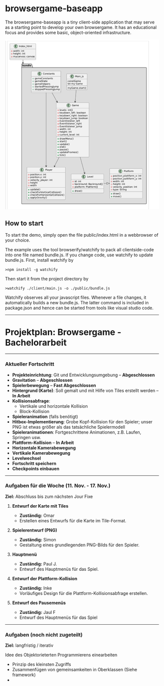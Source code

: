 # browsergame-baseapp

The browsergame-baseapp is a tiny client-side application that may serve as a starting point to develop your own browsergame. 
It has an educational focus and provides some basic, object-oriented infrastructure. 

![Screenshot](klassendiagramm.png)

How to start
------------
To start the demo, simply open the file public/index.html in a webbrowser of your choice.

The example uses the tool browserify/watchify to pack all clientside-code into one file named bundle.js.
If you change code, use watchify to update bundle.js.
First, install watchify by

    >npm install -g watchify

Then start it from the project directory by

    >watchify ./client/main.js -o ./public/bundle.js

Watchify observes all your javascript files. 
Whenever a file changes, it automatically builds a new bundle.js.
The latter command is included in package.json and hence can be started from tools like visual studio code.


---

# **Projektplan: Browsergame - Bachelorarbeit**

---

### Aktueller Fortschritt
- **Projekteinrichtung**: Git und Entwicklungsumgebung – **Abgeschlossen**
- **Gravitation** – **Abgeschlossen**
- **Spielerbewegung** – **Fast Abgeschlossen**
- **Hintergrund (Karte)**: Soll gemalt und mit Hilfe von Tiles erstellt werden – **In Arbeit**
- **Kollisionsabfrage**:
  - Vertikale und horizontale Kollision
  - Block-Kollision
- **Spieleranimation** (falls benötigt)
- **Hitbox-Implementierung**: Grobe Kopf-Kollision für den Spieler; unser PNG ist etwas größer als das tatsächliche Spielermodell
- **Spieleranimationen**: Fortgeschrittene Animationen, z.B. Laufen, Springen usw.
- **Plattform-Kollision** – **In Arbeit**
- **Horizontale Kamerabewegung**
- **Vertikale Kamerabewegung**
- **Levelwechsel**
- **Fortschritt speichern**
- **Checkpoints einbauen**

---

### Aufgaben für die Woche (11. Nov. - 17. Nov.)
**Ziel:** Abschluss bis zum nächsten Jour Fixe

1. **Entwurf der Karte mit Tiles**  
   - **Zuständig:** Omar  
   - Erstellen eines Entwurfs für die Karte im Tile-Format.

2. **Spielerentwurf (PNG)**  
   - **Zuständig:** Simon   
   - Gestaltung eines grundlegenden PNG-Bilds für den Spieler.

3. **Hauptmenü**  
   - **Zuständig:** Paul J.
   - Entwurf des Hauptmenüs für das Spiel.

4. **Entwurf der Plattform-Kollision**  
   - **Zuständig:** Inke  
   - Vorläufiges Design für die Plattform-Kollisionsabfrage erstellen.

5. **Entwurf des Pausemenüs**
   - **Zuständig:** Jaul F
   - Entwurf des Hauptmenüs für das Spiel

---


### Aufgaben (noch nicht zugeteilt)
**Ziel:** langfristig / iterativ

Idee des Objektorieterten Programmierens einearbeiten

- Prinzip des kleinsten Zugriffs
- Zusammenfügen von gemeinsamkeiten in Oberklassen (Siehe framework)
- 
